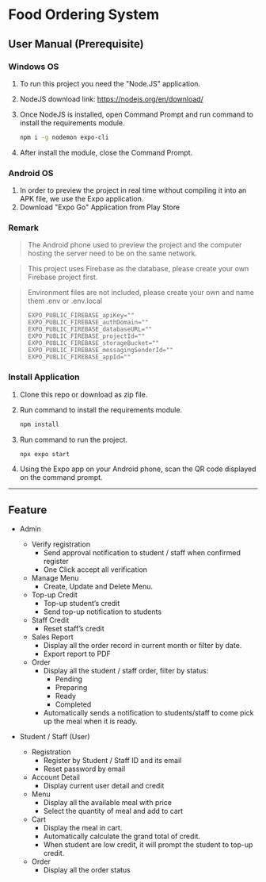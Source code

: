 # Food Ordering System

## User Manual (Prerequisite)

### Windows OS

1. To run this project you need the "Node.JS" application.
2. NodeJS download link: https://nodejs.org/en/download/
3. Once NodeJS is installed, open Command Prompt and run command to install the requirements module.
    
    ```bash
    npm i -g nodemon expo-cli
    ```
    
4. After install the module, close the Command Prompt.

### Android OS

1. In order to preview the project in real time without compiling it into an APK file, we use the Expo application.
2. Download "Expo Go" Application from Play Store

### Remark

> The Android phone used to preview the project and the computer hosting the server need to be on the same network.
> 

> This project uses Firebase as the database, please create your own Firebase project first.
> 

> Environment files are not included, please create your own and name them .env or .env.local
> 
> 
> ```
> EXPO_PUBLIC_FIREBASE_apiKey=""
> EXPO_PUBLIC_FIREBASE_authDomain=""
> EXPO_PUBLIC_FIREBASE_databaseURL=""
> EXPO_PUBLIC_FIREBASE_projectId=""
> EXPO_PUBLIC_FIREBASE_storageBucket=""
> EXPO_PUBLIC_FIREBASE_messagingSenderId=""
> EXPO_PUBLIC_FIREBASE_appId=""
> ```
> 

### Install Application

1. Clone this repo or download as zip file.
2. Run command to install the requirements module.
    
    ```bash
    npm install
    ```
    
3. Run command to run the project.
    
    ```bash
    npx expo start
    ```
    
4. Using the Expo app on your Android phone, scan the QR code displayed on the command prompt.

---

## Feature

- Admin
    - Verify registration
        - Send approval notification to student / staff when confirmed register
        - One Click accept all verification
    - Manage Menu
        - Create, Update and Delete Menu.
    - Top-up Credit
        - Top-up student’s credit
        - Send top-up notification to students
    - Staff Credit
        - Reset staff’s credit
    - Sales Report
        - Display all the order record in current month or filter by date.
        - Export report to PDF
    - Order
        - Display all the student / staff order, filter by status:
            - Pending
            - Preparing
            - Ready
            - Completed
        - Automatically sends a notification to students/staff to come pick up the meal when it is ready.

- Student / Staff (User)
    - Registration
        - Register by Student / Staff ID and its email
        - Reset password by email
    - Account Detail
        - Display current user detail and credit
    - Menu
        - Display all the available meal with price
        - Select the quantity of meal and add to cart
    - Cart
        - Display the meal in cart.
        - Automatically calculate the grand total of credit.
        - When student are low credit, it will prompt the student to top-up credit.
    - Order
        - Display all the order status